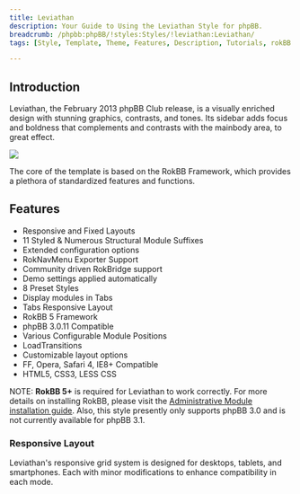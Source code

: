 ```yaml
---
title: Leviathan
description: Your Guide to Using the Leviathan Style for phpBB.
breadcrumb: /phpbb:phpBB/!styles:Styles/!leviathan:Leviathan/
tags: [Style, Template, Theme, Features, Description, Tutorials, rokBB 5]

---
```


Introduction
-----

Leviathan, the February 2013 phpBB Club release, is a visually enriched design with stunning graphics, contrasts, and tones. Its sidebar adds focus and boldness that complements and contrasts with the mainbody area, to great effect. 

![][style]

The core of the template is based on the RokBB Framework, which provides a plethora of standardized features and functions.

Features
-----

* Responsive and Fixed Layouts
* 11 Styled & Numerous Structural Module Suffixes
* Extended configuration options
* RokNavMenu Exporter Support
* Community driven RokBridge support
* Demo settings applied automatically
* 8 Preset Styles
* Display modules in Tabs
* Tabs Responsive Layout
* RokBB 5 Framework
* phpBB 3.0.11 Compatible
* Various Configurable Module Positions
* LoadTransitions
* Customizable layout options
* FF, Opera, Safari 4, IE8+ Compatible
* HTML5, CSS3, LESS CSS

NOTE: **RokBB 5+** is required for Leviathan to work correctly. For more details on installing RokBB, please visit the [Administrative Module installation guide](../../start/styles.md#installing-administrative-modules). Also, this style presently only supports phpBB 3.0 and is not currently available for phpBB 3.1.




### Responsive Layout

Leviathan's responsive grid system is designed for desktops, tablets, and smartphones. Each with minor modifications to enhance compatibility in each mode.

[adminguide]: ../../start/styles.md#installing-administrative-modules
[style]: assets/leviathan.jpeg
[rokbridge]: http://www.rockettheme.com/extensions-joomla/rokbridge